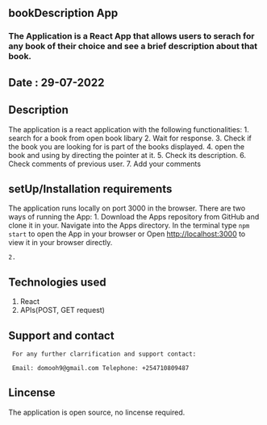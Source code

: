 ## bookDescription App

### The Application is a React App that allows users to serach for any book of their choice and see a brief description about that book.

## Date : 29-07-2022

## Description

   The application is a react application with the following functionalities:
       1. search for a book from open book libary
       2. Wait for response.
       3. Check if the book you are looking for is part of the books displayed.
       4. open the book and using by directing the pointer at it.
       5. Check its description.
       6. Check comments of previous user.
       7. Add your comments

 ## setUp/Installation requirements

The application runs locally on port 3000 in the browser.
There are two ways of running the App:
    1. Download the Apps repository from GitHub and clone it in your.
       Navigate into the Apps directory.
       In the terminal type `npm start` to open the App in your browser or
      Open [http://localhost:3000](http://localhost:3000) to view it in your browser directly.
      

    2.

## Technologies used
 
 1. React
 2. APIs(POST, GET request)

 ## Support and contact
     For any further clarrification and support contact:

     Email: domooh9@gmail.com Telephone: +254710809487

## Lincense

The application is open source, no lincense required.


